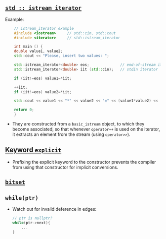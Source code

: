 ## [`std :: istream_iterator`](http://www.cplusplus.com/reference/iterator/istream_iterator/)

Example:

````c++
    // istream_iterator example
    #include <iostream>     // std::cin, std::cout
    #include <iterator>     // std::istream_iterator

    int main () {
    double value1, value2;
    std::cout << "Please, insert two values: ";

    std::istream_iterator<double> eos;              // end-of-stream iterator
    std::istream_iterator<double> iit (std::cin);   // stdin iterator

    if (iit!=eos) value1=*iit;

    ++iit;
    if (iit!=eos) value2=*iit;

    std::cout << value1 << "*" << value2 << "=" << (value1*value2) << '\n';

    return 0;
    }
````

- They are constructed from a `basic_istream` object, to which they become associated, so that whenever `operator++` is used on the iterator, it extracts an element from the stream (using `operator>>`).

## [Keyword `explicit`](https://stackoverflow.com/questions/121162/what-does-the-explicit-keyword-mean)

- Prefixing the explicit keyword to the constructor prevents the compiler from using that constructor for implicit conversions.

## [`bitset`](http://www.cplusplus.com/reference/bitset/bitset/)

## `while(ptr)`
- Watch out for invalid deference in edges:
    ```c++
   // ptr is nullptr?
    while(ptr->next){
        ...
    }
    ```